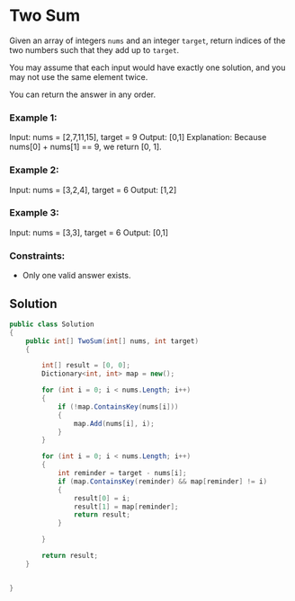 # Two Sum
Given an array of integers `nums` and an integer `target`, return indices of the two numbers such that they add up to `target`.

You may assume that each input would have exactly one solution, and you may not use the same element twice.

You can return the answer in any order.



### Example 1:

Input: nums = [2,7,11,15], target = 9
Output: [0,1]
Explanation: Because nums[0] + nums[1] == 9, we return [0, 1].

### Example 2:

Input: nums = [3,2,4], target = 6
Output: [1,2]

### Example 3:

Input: nums = [3,3], target = 6
Output: [0,1]


### Constraints:

- Only one valid answer exists.

## Solution

```C#
public class Solution
{
    public int[] TwoSum(int[] nums, int target)
    {

        int[] result = [0, 0];
        Dictionary<int, int> map = new();

        for (int i = 0; i < nums.Length; i++)
        {
            if (!map.ContainsKey(nums[i]))
            {
                map.Add(nums[i], i);
            }
        }

        for (int i = 0; i < nums.Length; i++)
        {
            int reminder = target - nums[i];
            if (map.ContainsKey(reminder) && map[reminder] != i)
            {
                result[0] = i;
                result[1] = map[reminder];
                return result;
            }

        }

        return result;
    }


}
```
